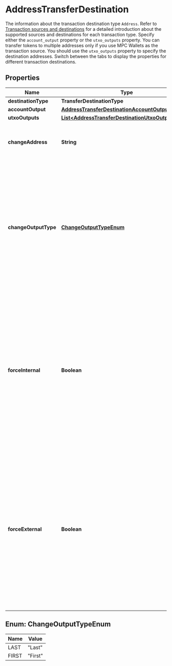 

# AddressTransferDestination

The information about the transaction destination type `Address`. Refer to [Transaction sources and destinations](https://www.cobo.com/developers/v2/guides/transactions/sources-and-destinations) for a detailed introduction about the supported sources and destinations for each transaction type.  Specify either the `account_output` property or the `utxo_outputs` property. You can transfer tokens to multiple addresses only if you use MPC Wallets as the transaction source. You should use the `utxo_outputs` property to specify the destination addresses.  Switch between the tabs to display the properties for different transaction destinations. 

## Properties

| Name | Type | Description | Notes |
|------------ | ------------- | ------------- | -------------|
|**destinationType** | **TransferDestinationType** |  |  |
|**accountOutput** | [**AddressTransferDestinationAccountOutput**](AddressTransferDestinationAccountOutput.md) |  |  [optional] |
|**utxoOutputs** | [**List&lt;AddressTransferDestinationUtxoOutputsInner&gt;**](AddressTransferDestinationUtxoOutputsInner.md) |  |  [optional] |
|**changeAddress** | **String** | The address used to receive the remaining funds or change from the transaction. |  [optional] |
|**changeOutputType** | [**ChangeOutputTypeEnum**](#ChangeOutputTypeEnum) | The position of the change output in the transaction&#39;s outputs. Possible values are: - &#x60;Last&#x60;: The change output is placed at the end of the transaction&#39;s outputs.   - &#x60;First&#x60;: The change output is placed at the beginning of the transaction&#39;s outputs.  |  [optional] |
|**forceInternal** | **Boolean** | Whether the transaction request must be executed as a [Cobo Loop](https://manuals.cobo.com/en/portal/custodial-wallets/cobo-loop) transfer.   - &#x60;true&#x60;: The transaction request must be executed as a Cobo Loop transfer.   - &#x60;false&#x60;: The transaction request may not be executed as a Cobo Loop transfer.    Please do not set both &#x60;force_internal&#x60; and &#x60;force_external&#x60; as &#x60;true&#x60;.  |  [optional] |
|**forceExternal** | **Boolean** | Whether the transaction request must not be executed as a [Cobo Loop](https://manuals.cobo.com/en/portal/custodial-wallets/cobo-loop) transfer.   - &#x60;true&#x60;: The transaction request must not be executed as a Cobo Loop transfer.   - &#x60;false&#x60;: The transaction request can be executed as a Cobo Loop transfer.  Please do not set both &#x60;force_internal&#x60; and &#x60;force_external&#x60; as &#x60;true&#x60;.  |  [optional] |



## Enum: ChangeOutputTypeEnum

| Name | Value |
|---- | -----|
| LAST | &quot;Last&quot; |
| FIRST | &quot;First&quot; |



